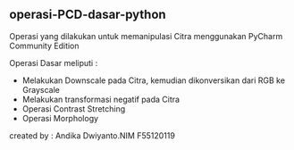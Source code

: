 ## operasi-PCD-dasar-python ##
Operasi yang dilakukan untuk memanipulasi Citra menggunakan PyCharm Community Edition

Operasi Dasar meliputi :
- Melakukan Downscale pada Citra, kemudian dikonversikan dari RGB ke Grayscale
- Melakukan transformasi negatif pada Citra
- Operasi Contrast Stretching
- Operasi Morphology

created by : Andika Dwiyanto.NIM F55120119
